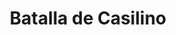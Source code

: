 ﻿---
title: "Batalla de Casilino"
permalink: periodes_154.html
layout: periode
dataInici: 554
sidebar: periodes
pares:
  - id: 151
    title: "Belisario"
    dataInici: "(527)"
    dataFi: "(553)"

fills:
jocsPrincipals:
jocsEscenaris:
jocsEpoca:
  - title: "Ancient Battles Deluxe Expansion Kit 2: Hell's Horsemen"
    bggId: 39777
    escenari: "Volturnus"

jocsEpocaEscenaris:
---
